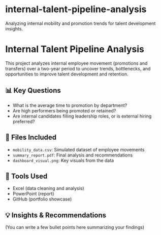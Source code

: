 # internal-talent-pipeline-analysis
Analyzing internal mobility and promotion trends for talent development insights.
# Internal Talent Pipeline Analysis

This project analyzes internal employee movement (promotions and transfers) over a two-year period to uncover trends, bottlenecks, and opportunities to improve talent development and retention.

## 📊 Key Questions
- What is the average time to promotion by department?
- Are high performers being promoted or retained?
- Are internal candidates filling leadership roles, or is external hiring preferred?

## 📁 Files Included
- `mobility_data.csv`: Simulated dataset of employee movements
- `summary_report.pdf`: Final analysis and recommendations
- `dashboard_visual.png`: Key visuals from the data

## 🔧 Tools Used
- Excel (data cleaning and analysis)
- PowerPoint (report)
- GitHub (portfolio showcase)

## 💡 Insights & Recommendations
(You can write a few bullet points here summarizing your findings)
